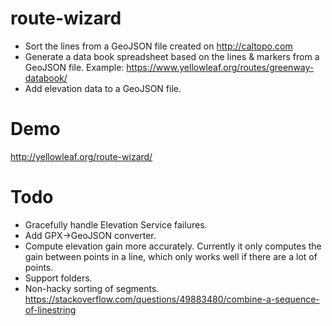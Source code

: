 # route-wizard

* Sort the lines from a GeoJSON file created on http://caltopo.com
* Generate a data book spreadsheet based on the lines & markers from a GeoJSON file.  Example: https://www.yellowleaf.org/routes/greenway-databook/
* Add elevation data to a GeoJSON file.

# Demo

http://yellowleaf.org/route-wizard/

# Todo

* Gracefully handle Elevation Service failures.
* Add GPX->GeoJSON converter.
* Compute elevation gain more accurately.  Currently it only computes the gain between points in a line, which only works well if there are a lot of points.
* Support folders.
* Non-hacky sorting of segments. https://stackoverflow.com/questions/49883480/combine-a-sequence-of-linestring

